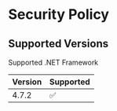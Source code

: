 # Security Policy

## Supported Versions

Supported .NET Framework

| Version | Supported          |
| ------- | ------------------ |
| 4.7.2   | :white_check_mark: |

